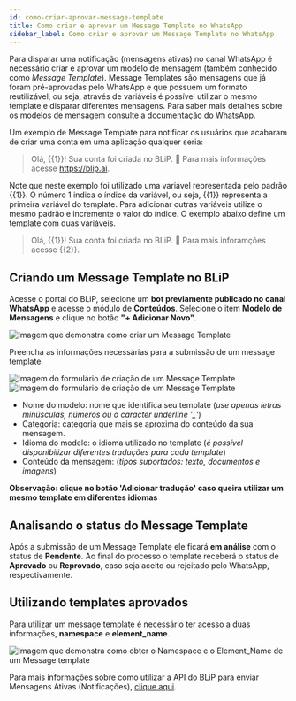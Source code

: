 ```yaml
---
id: como-criar-aprovar-message-template
title: Como criar e aprovar um Message Template no WhatsApp
sidebar_label: Como criar e aprovar um Message Template no WhatsApp
---
```


Para disparar uma notificação (mensagens ativas) no canal WhatsApp é necessário criar e aprovar um modelo de mensagem (também conhecido como *Message Template*). Message Templates são mensagens que já foram pré-aprovadas pelo WhatsApp e que possuem um formato reutilizável, ou seja, através de variáveis é possível utilizar o mesmo template e disparar diferentes mensagens. Para saber mais detalhes sobre os modelos de mensagem consulte a [documentação do WhatsApp](https://developers.facebook.com/docs/whatsapp/message-templates).

Um exemplo de Message Template para notificar os usuários que acabaram de criar uma conta em uma aplicação qualquer seria:

> Olá, {{1}}! Sua conta foi criada no BLiP. 👏 Para mais informações acesse https://blip.ai.

Note que neste exemplo foi utilizado uma variável representada pelo padrão {{1}}. O número 1 indica o índice da variável, ou seja, {{1}} representa a primeira variável do template. Para adicionar outras variáveis utilize o mesmo padrão e incremente o valor do índice. O exemplo abaixo define um template com duas variáveis.

> Olá, {{1}}! Sua conta foi criada no BLiP. 👏 Para mais inforamções acesse {{2}}.

## Criando um Message Template no BLiP

Acesse o portal do BLiP, selecione um **bot previamente publicado no canal WhatsApp** e acesse o módulo de **Conteúdos**.
Selecione o item **Modelo de Mensagens** e clique no botão **"+ Adicionar Novo"**.

​![Imagem que demonstra como criar um Message Template](/img/channels/whatsapp/whatsapp-message-templates.png)<br>

Preencha as informações necessárias para a submissão de um message template.

![Imagem do formulário de criação de um Message Template](/img/channels/whatsapp/creating-message-template-01.png)
![Imagem do formulário de criação de um Message Template](/img/channels/whatsapp/creating-message-template-02.png)

* Nome do modelo: nome que identifica seu template (*use apenas letras minúsculas, números ou o caracter underline '_'*)
* Categoria: categoria que mais se aproxima do conteúdo da sua mensagem.
* Idioma do modelo: o idioma utilizado no template (*é possível disponibilizar diferentes traduções para cada template*)
* Conteúdo da mensagem: (*tipos suportados: texto, documentos e imagens*)

**Observação: clique no botão 'Adicionar tradução' caso queira utilizar um mesmo template em diferentes idiomas**

## Analisando o status do Message Template

Após a submissão de um Message Template ele ficará **em análise** com o status de **Pendente**. Ao final do processo o template receberá o status de **Aprovado** ou **Reprovado**, caso seja aceito ou rejeitado pelo WhatsApp, respectivamente.

## Utilizando templates aprovados

Para utilizar um message template é necessário ter acesso a duas informações, **namespace** e **element_name**.

![Imagem que demonstra como obter o Namespace e o Element_Name de um Message template](/img/channels/whatsapp/message-templates-info.png)

Para mais informações sobre como utilizar a API do BLiP para enviar Mensagens Ativas (Notificações), [clique aqui](/docs/channels/whatsapp/enviar-notificacao-whatsapp-blip-api).

<!-- Rating frame -->
<script type="text/javascript" src="/scripts/rating.js"></script>